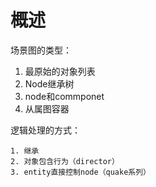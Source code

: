 # 概述



场景图的类型：

1. 最原始的对象列表
2. Node继承树
3. node和commponet
4. 从属图容器

逻辑处理的方式：

	1. 继承
 	2. 对象包含行为（director）
 	3. entity直接控制node（quake系列）